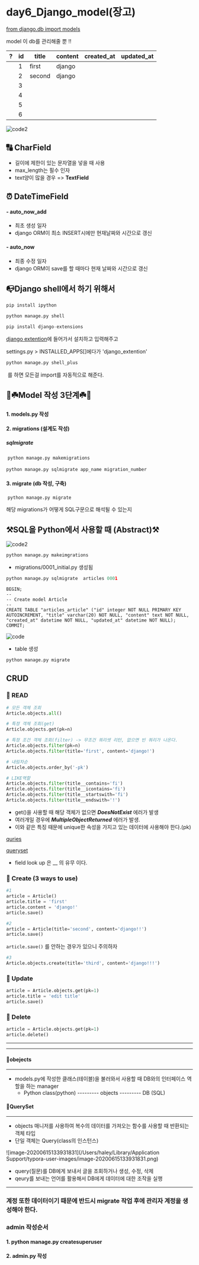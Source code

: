 # day6_Django_model(장고)

[from django.db import models](https://github.com/django/django/tree/master/django/db/models)

model 이 db를 관리해줄 뿐 !!

<sketch for db>

| ?    | id   | title  | content | created_at | updated_at |
| ---- | ---- | ------ | ------- | ---------- | ---------- |
|      | 1    | first  | django  |            |            |
|      | 2    | second | django  |            |            |
|      | 3    |        |         |            |            |
|      | 4    |        |         |            |            |
|      | 5    |        |         |            |            |
|      | 6    |        |         |            |            |

![code2](https://user-images.githubusercontent.com/58539681/84613176-a962ba00-aefd-11ea-8ef9-8cdec6ea671c.png)



## 🔠 CharField

* 길이에 제한이 있는 문자열을 넣을 때 사용
* max_length는 필수 인자
* text양이 많을 경우 => **TextField**





## ⏰ DateTimeField

#### - auto_now_add

* 최초 생성 일자
* django ORM이 최소 INSERT시에만 현재날짜와 시간으로 갱신



#### - auto_now

* 최종 수정 일자
* django ORM이 save를 할 때마다 현재 날짜와 시간으로 갱신



## 📭Django shell에서 하기 위해서

```python
pip install ipython
```

```python
python manage.py shell
```

```python
pip install django-extensions
```

[django extention](https://django-extensions.readthedocs.io/en/latest/installation_instructions.html)에 들어가서 설치하고 입력해주고

settings.py > INSTALLED_APPS[]에다가 'django_extention'

```python
python manage.py shell_plus
```

​	를 하면 모든걸 import를 자동적으로 해준다.





## 🌈☘️Model  작성 3단계☘️🌈

#### 	1. models.py 작성

#### 	2. migrations (설계도 작성)

##### 	sqlmigrate

​		`python manage.py makemigrations`

​		`python manage.py sqlmigrate app_name migration_number`

#### 	3. migrate (db 작성, 구축)

​		`python manage.py migrate`

해당 migrations가 어떻게 SQL구문으로 해석될 수 있는지



## ⚒SQL을 Python에서 사용할 때 (Abstract)⚒

![code2](https://user-images.githubusercontent.com/58539681/84613176-a962ba00-aefd-11ea-8ef9-8cdec6ea671c.png)

```python
python manage.py makeimgrations
```

* migrations/0001_initial.py 생성됨

```python
python manage.py sqlmigrate  articles 0001
```

```
BEGIN;
--
-- Create model Article
--
CREATE TABLE "articles_article" ("id" integer NOT NULL PRIMARY KEY AUTOINCREMENT, "title" varchar(20) NOT NULL, "content" text NOT NULL, "created_at" datetime NOT NULL, "updated_at" datetime NOT NULL);
COMMIT;
```

![code](https://user-images.githubusercontent.com/58539681/84613149-98b24400-aefd-11ea-8abb-420b618173f5.png)

* table 생성

```python
python manage.py migrate
```





## CRUD

### 🧪 READ

``` python
# 모든 객체 조회
Article.objects.all()

# 특정 객체 조회(get)
Article.objects.get(pk=n)

# 특정 조건 객체 조회(filter) -> 무조건 쿼리셋 리턴, 없으면 빈 쿼리가 나온다.
Article.objects.filter(pk=n)
Article.objects.filter(title='first', content='django!')

# 내림차순
Article.objects.order_by('-pk')

# LIKE역할
Article.objects.filter(title__contains='fi')
Article.objects.filter(title__icontains='fi')
Article.objects.filter(title__startswith='fi')
Article.objects.filter(title__endswith='!')
```

* get()을 사용할 때 해당 객체가 없으면 ***DoesNotExist*** 에러가 발생
* 여러개일 경우에 ***MultipleObjectReturned*** 에러가 발생.
* 이와 같은 특징 때문에 unique한 속성을 가지고 있는 데이터에 사용해야 한다.(pk)

[quries](https://docs.djangoproject.com/en/3.0/topics/db/queries/)

[queryset](https://docs.djangoproject.com/en/3.0/ref/models/querysets/)

* field look up 은 __ 의 유무 이다.



### 🧪 Create (3 ways to use)

```python
#1
article = Article()
article.title = 'first'
article.content = 'django!'
article.save()
```



```python
#2 
article = Article(title='second', content='django!!')
article.save()
```

`article.save()` 를 안하는 경우가 있으니 주의하자



```python
#3
Article.objects.create(title='third', content='django!!!')
```



### 🧪 Update

```python
article = Article.objects.get(pk=1)
article.title = 'edit title'
article.save()
```



### 🧪 Delete 

```python
article = Article.objects.get(pk=1)
article.delete()
```



<hr>

<hr>



#### 💊obejects

<hr>

* models.py에 작성한 클래스(테이블)을 불러와서 사용할 때 DB와의 인터페이스 역할을 하는 manager
  * Python class(python) --------- objects --------- DB (SQL)







#### 💊QuerySet

<hr>

* objects 매니저를 사용하여 복수의 데이터를 가져오는 함수를 사용할 때 반환되는 객체 타입
* 단일 객체는 Query(class의 인스턴스)

![image-20200615133931831](/Users/haley/Library/Application Support/typora-user-images/image-20200615133931831.png)

* query(질문)를 DB에게 보내서 글을 조회하거나 생성, 수정, 삭제
* qeury를 보내는 언어를 활용해서 DB에게 데이터에 대한 조작을 실행







<hr>

### 계정 또한 데이터이기 때문에 반드시 migrate 작업 후에 관리자 계정을 생성해야 한다.



### admin 작성순서

#### 	1. python manage.py createsuperuser

#### 	2. admin.py 작성